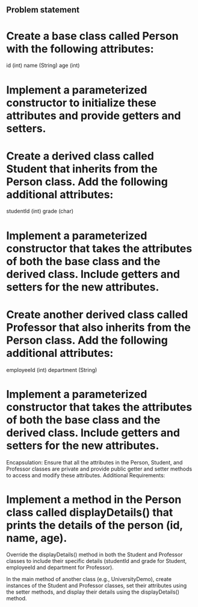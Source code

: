 ## Problem statement 
# Create a base class called Person with the following attributes:

id (int)
name (String)
age (int)
# Implement a parameterized constructor to initialize these attributes and provide getters and setters.

# Create a derived class called Student that inherits from the Person class. Add the following additional attributes:

studentId (int)
grade (char)
# Implement a parameterized constructor that takes the attributes of both the base class and the derived class. Include getters and setters for the new attributes.

# Create another derived class called Professor that also inherits from the Person class. Add the following additional attributes:

employeeId (int)
department (String)
# Implement a parameterized constructor that takes the attributes of both the base class and the derived class. Include getters and setters for the new attributes.

Encapsulation:
Ensure that all the attributes in the Person, Student, and Professor classes are private and provide public getter and setter methods to access and modify these attributes.
Additional Requirements:
# Implement a method in the Person class called displayDetails() that prints the details of the person (id, name, age).

Override the displayDetails() method in both the Student and Professor classes to include their specific details (studentId and grade for Student, employeeId and department for Professor).

In the main method of another class (e.g., UniversityDemo), create instances of the Student and Professor classes, set their attributes using the setter methods, and display their details using the displayDetails() method.
